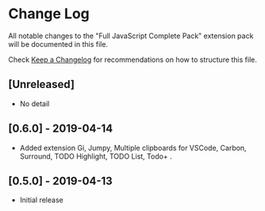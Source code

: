 # Change Log

All notable changes to the "Full JavaScript Complete Pack" extension pack will be documented in this file.

Check [Keep a Changelog](http://keepachangelog.com/) for recommendations on how to structure this file.

## [Unreleased]

- No detail

## [0.6.0] - 2019-04-14

- Added extension Gi, Jumpy, Multiple clipboards for VSCode, Carbon, Surround, TODO Highlight, TODO List, Todo+ .

## [0.5.0] - 2019-04-13

- Initial release
